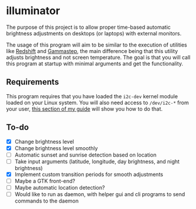 # illuminator

The purpose of this project is to allow proper time-based automatic brightness adjustments on desktops (or laptops) with external monitors.

The usage of this program will aim to be similar to the execution of utilities like [Redshift](https://github.com/jonls/redshift) and [Gammastep](https://gitlab.com/chinstrap/gammastep), the main difference being that this utility adjusts brightness and not screen temperature. The goal is that you will call this program at startup with minimal arguments and get the functionality.

## Requirements

This program requires that you have loaded the ```i2c-dev``` kernel module loaded on your Linux system. You will also need access to ```/dev/i2c-*``` from your user, [this section of my guide](https://lyndeno.ca/posts/setting-up-external-monitor-brightness/#permitting-user-access-to-devi2c-) will show you how to do that.

## To-do

- [x] Change brightness level
- [x] Change brightness level smoothly
- [ ] Automatic sunset and sunrise detection based on location
- [ ] Take input arguments (latitude, longitude, day brightness, and night brightness)
- [x] Implement custom transition periods for smooth adjustments
- [ ] Maybe a GTK front-end?
- [ ] Maybe automatic location detection?
- [ ] Would like to run as daemon, with helper gui and cli programs to send commands to the daemon

